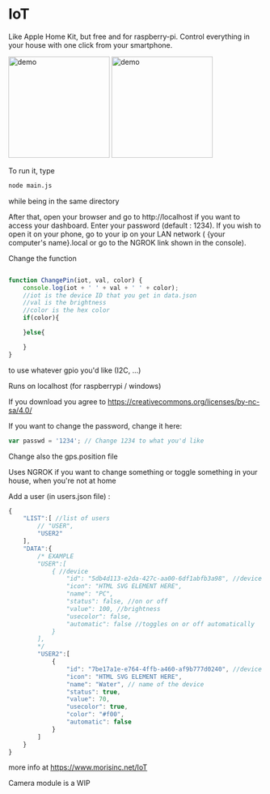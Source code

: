 # IoT
Like Apple Home Kit, but free and for raspberry-pi. Control everything in your house with one click from your smartphone.

<img src="https://user-images.githubusercontent.com/86854740/193569451-f5582e12-3db5-499c-8e91-b413b29947fb.png" alt="demo" style="width:200px;"/>
<img src="https://user-images.githubusercontent.com/86854740/193569474-8fdaba9e-8dc8-457b-af41-b9cb0183fb3e.png" alt="demo" style="width:200px;"/>



To run it, type
```bash
node main.js
``` 
while being in the same directory

After that, open your browser and go to http://localhost if you want to access your dashboard. Enter your password (default : 1234).
If you wish to open it on your phone, go to your ip on your LAN network ( {your computer's name}.local or go to the NGROK link shown in the console).


Change the function 
```js

function ChangePin(iot, val, color) {
    console.log(iot + ' ' + val + ' ' + color);
    //iot is the device ID that you get in data.json
    //val is the brightness
    //color is the hex color
    if(color){

    }else{

    }
}
```
to use whatever gpio you'd like (I2C, ...)

Runs on localhost (for raspberrypi / windows)

If you download you agree to https://creativecommons.org/licenses/by-nc-sa/4.0/

If you want to change the password, change it here:

```js
var passwd = '1234'; // Change 1234 to what you'd like
```


Change also the gps.position file

Uses NGROK if you want to change something or toggle something in your house, when you're not at home

Add a user (in users.json file) : 
```js
{
    "LIST":[ //list of users
        // "USER",
        "USER2"
    ],
    "DATA":{
        /* EXAMPLE
        "USER":[
            { //device
                "id": "5db4d113-e2da-427c-aa00-6df1abfb3a98", //device id
                "icon": "HTML SVG ELEMENT HERE",
                "name": "PC",
                "status": false, //on or off
                "value": 100, //brightness
                "usecolor": false,
                "automatic": false //toggles on or off automatically
            }
        ],
        */
        "USER2":[
            {
                "id": "7be17a1e-e764-4ffb-a460-af9b777d0240", //device id
                "icon": "HTML SVG ELEMENT HERE",
                "name": "Water", // name of the device
                "status": true,
                "value": 70,
                "usecolor": true,
                "color": "#f00",
                "automatic": false
            }
        ]
    }
}

```
 more info at https://www.morisinc.net/IoT
 
 Camera module is a WIP
